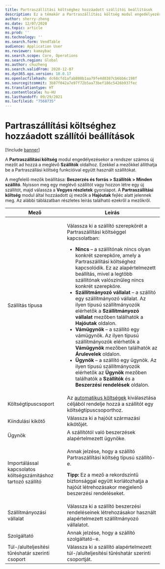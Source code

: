 ```yaml
---
title: Partraszállítási költséghez hozzáadott szállítói beállítások
description: Ez a témakör a Partraszállítási költség modul engedélyezésekor a meglévő Szállítók oldalhoz hozzáadott új mezőket írja le. Ezekkel a mezőkkel állíthatja be a Partraszállási költség funkcióival együtt használt szállítókat.
author: sherry-zheng
ms.date: 12/07/2020
ms.topic: article
ms.prod: ''
ms.technology: ''
ms.search.form: VendTable
audience: Application User
ms.reviewer: kamaybac
ms.search.scope: Core, Operations
ms.search.region: Global
ms.author: chuzheng
ms.search.validFrom: 2020-12-07
ms.dyn365.ops.version: 10.0.17
ms.openlocfilehash: dc68cfd1afab808b1aa79fe4d0387cb6bb6c198f
ms.sourcegitcommit: 3b87f042a7e97f72b5aa73bef186c5426b937fec
ms.translationtype: HT
ms.contentlocale: hu-HU
ms.lasthandoff: 09/29/2021
ms.locfileid: "7568735"
---
```

# <a name="vendor-settings-added-for-landed-cost"></a>Partraszállítási költséghez hozzáadott szállítói beállítások

[!include [banner](../../includes/banner.md)]

A **Partraszállítási költség** modul engedélyezésekor a rendszer számos új mezőt ad hozzá a meglévő **Szállítók** oldalhoz. Ezekkel a mezőkkel állíthatja be a Partraszállási költség funkcióival együtt használt szállítókat.

A megfelelő mezők beállítása: **Beszerzés és forrás \> Szállítók \> Minden szállító**. Nyisson meg egy meglévő szállítót vagy hozzon létre egy új szállítót, majd válassza a **Vegyes részletek** gyorslapot. A **Partraszállítási költség** modul által hozzáadott új mezők a **Hajóutak** fejléc alatt jelennek meg. Az alábbi táblázatban részletes leírás található ezekről a mezőkről.

| Mező | Leírás |
|---|---|
| Szállítás típusa | <p>Válassza ki a szállító szerepkörét a Partraszállítási költséggel kapcsolatban:</p><ul><li>**Nincs** – a szállítónak nincs olyan konkrét szerepköre, amely a Partraszállítási költséghez kapcsolódik. Ez az alapértelmezett beállítás, mivel a legtöbb szállítónak valószínűleg nincs konkrét szerepköre.</li><li>**Szállítmányozó vállalat** – a szállító egy szállítmányozó vállalat. Az ilyen típusú szállítmányozók elérhetők a **Szállítmányozó vállalat** mezőben találhatók a **Hajóutak** oldalon.</li><li>**Vámügynök** – a szállító egy vámügynök. Az ilyen típusú szállítmányozók elérhetők a **Vámügynök** mezőben találhatók az **Árulevelek** oldalon.</li><li>**Ügynök** – a szállító egy ügynök. Az ilyen típusú szállítmányozók elérhetők az **Ügynök** mezőben találhatók a **Szállítók** és a **Beszerzési rendelések** oldalon.</li></ul> |
| Költségtípuscsoport | Az [automatikus költségek](auto-cost-setup.md) kiválasztása céljából rendelje hozzá a szállítót egy költségtípuscsoporthoz. |
| Kiindulási kikötő | Válassza ki a hajóút származási kikötőjét. |
| Ügynök | A szállítótól való beszerzések alapértelmezett ügynöke. |
| Importálással kapcsolatos költségszámításhoz tartozó szállító | <p>Annak jelzése, hogy a szállító Partraszállítási költség típusú szállító-e.</p><p>**Tipp:** Ez a mező a rekordszintű biztonsággal együtt korlátozhatja a hajóút létrehozásakor megjelenő beszerzési rendeléseket.</p> |
| Szállítmányozási vállalat | Válassza ki a szállító beszerzési rendeléseinek létrehozásakor használt alapértelmezett szállítmányozó vállalatot. |
| Szolgáltató | Annak jelzése, hogy a szállító szolgáltató-e. |
| Túl-/alulteljesítési tűréshatár szerinti csoport | Válassza ki a szállító alapértelmezett túl-/alulteljesítési tűréshatár szerinti csoportját. |
